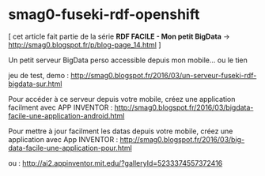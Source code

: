# smag0-fuseki-rdf-openshift

[ cet article fait partie de la série <b>RDF FACILE - Mon petit BigData</b> -> http://smag0.blogspot.fr/p/blog-page_14.html ]

Un petit serveur BigData perso accessible depuis mon mobile... ou le tien

jeu de test, demo : http://smag0.blogspot.fr/2016/03/un-serveur-fuseki-rdf-bigdata-sur.html

Pour accéder à ce serveur depuis votre mobile, créez une application facilment avec APP INVENTOR : http://smag0.blogspot.fr/2016/03/bigdata-facile-une-application-android.html

Pour mettre à jour facilment les datas depuis votre mobile, créez une application avec App INVENTOR : 
http://smag0.blogspot.fr/2016/03/big-data-facile-une-application-pour.html

ou : http://ai2.appinventor.mit.edu/?galleryId=5233374557372416
